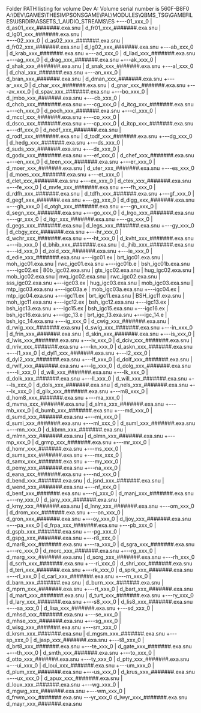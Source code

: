 Folder PATH listing for volume Dev A:
Volume serial number is 560F-B8F0
A:\DEV\GAMES\THESIMPSONSGAME\PAL\MODULES\QBMS_TSG\GAMEFILES\USRDIR\ASSETS_1_AUDIO_STREAMS\ES
+---01_xxx_0
|       d_as01_xxx_#######.exa.snu
|       d_fr01_xxx_#######.exa.snu
|       d_lg01_xxx_#######.exa.snu
|       
+---02_xxx_0
|       d_as02_xxx_#######.exa.snu
|       d_fr02_xxx_#######.exa.snu
|       d_lg02_xxx_#######.exa.snu
+---ab_xxx_0
|       d_krab_xxx_#######.exa.snu
+---ad_xxx_0
|       d_llad_xxx_#######.exa.snu
+---ag_xxx_0
|       d_drag_xxx_#######.exa.snu
+---ak_xxx_0
|       d_shak_xxx_#######.exa.snu
|       d_snak_xxx_#######.exa.snu
+---al_xxx_0
|       d_chal_xxx_#######.exa.snu
+---an_xxx_0
|       d_bran_xxx_#######.exa.snu
|       d_dman_xxx_#######.exa.snu
+---ar_xxx_0
|       d_char_xxx_#######.exa.snu
|       d_gnar_xxx_#######.exa.snu
+---av_xxx_0
|       d_spav_xxx_#######.exa.snu
+---bo_xxx_0
|       d_jmbo_xxx_#######.exa.snu
+---cb_xxx_0
|       d_chcb_xxx_#######.exa.snu
+---cg_xxx_0
|       d_itcg_xxx_#######.exa.snu
+---ch_xxx_0
|       d_poch_xxx_#######.exa.snu
+---cl_xxx_0
|       d_mccl_xxx_#######.exa.snu
+---co_xxx_0
|       d_dsco_xxx_#######.exa.snu
+---cp_xxx_0
|       d_itcp_xxx_#######.exa.snu
+---df_xxx_0
|       d_nedf_xxx_#######.exa.snu
|       d_rodf_xxx_#######.exa.snu
|       d_todf_xxx_#######.exa.snu
+---dg_xxx_0
|       d_hedg_xxx_#######.exa.snu
+---ds_xxx_0
|       d_suds_xxx_#######.exa.snu
+---dx_xxx_0
|       d_godx_xxx_#######.exa.snu
+---ef_xxx_0
|       d_chef_xxx_#######.exa.snu
+---en_xxx_0
|       d_teen_xxx_#######.exa.snu
+---er_xxx_0
|       d_moer_xxx_#######.exa.snu
|       d_uter_xxx_#######.exa.snu
+---es_xxx_0
|       d_moes_xxx_#######.exa.snu
+---et_xxx_0
|       d_clet_xxx_#######.exa.snu
+---ex_xxx_0
|       d_ctex_xxx_#######.exa.snu
+---fe_xxx_0
|       d_mvfe_xxx_#######.exa.snu
+---fh_xxx_0
|       d_rdfh_xxx_#######.exa.snu
|       d_tdfh_xxx_#######.exa.snu
+---gf_xxx_0
|       d_gegf_xxx_#######.exa.snu
+---gg_xxx_0
|       d_digg_xxx_#######.exa.snu
+---gh_xxx_0
|       d_otgh_xxx_#######.exa.snu
+---gn_xxx_0
|       d_segn_xxx_#######.exa.snu
+---go_xxx_0
|       d_lrgo_xxx_#######.exa.snu
+---gr_xxx_0
|       d_itgr_xxx_#######.exa.snu
+---gs_xxx_0
|       d_gegs_xxx_#######.exa.snu
|       d_legs_xxx_#######.exa.snu
+---gy_xxx_0
|       d_cbgy_xxx_#######.exa.snu
+---hr_xxx_0
|       d_wchr_xxx_#######.exa.snu
+---ht_xxx_0
|       d_kvht_xxx_#######.exa.snu
+---ib_xxx_0
|       d_bhib_xxx_#######.exa.snu
|       d_jhib_xxx_#######.exa.snu
+---id_xxx_0
|       d_zoid_xxx_#######.exa.snu
+---ie_xxx_0
|       d_edie_xxx_#######.exa.snu
+---igc01.ex
|       brt_igc01.exa.snu
|       moh_igc01.exa.snu
|       rwc_igc01.exa.snu
+---igc01b.e
|       bsh_igc01b.exa.snu
+---igc02.ex
|       80b_igc02.exa.snu
|       gts_igc02.exa.snu
|       hug_igc02.exa.snu
|       mob_igc02.exa.snu
|       nvq_igc02.exa.snu
|       rwc_igc02.exa.snu
|       sss_igc02.exa.snu
+---igc03.ex
|       hug_igc03.exa.snu
|       mob_igc03.exa.snu
|       mtp_igc03.exa.snu
+---igc03a.e
|       mob_igc03a.exa.snu
+---igc04.ex
|       mtp_igc04.exa.snu
+---igc11.ex
|       brt_igc11.exa.snu
|       BSH_igc11.exa.snu
|       moh_igc11.exa.snu
+---igc12.ex
|       bsh_igc12.exa.snu
+---igc13.ex
|       bsh_igc13.exa.snu
+---igc15.ex
|       bsh_igc15.exa.snu
+---igc16.ex
|       bsh_igc16.exa.snu
+---igc_13.e
|       brt_igc_13.exa.snu
+---igc_14.e
|       bsh_igc_14.exa.snu
+---ig_xxx_0
|       d_cwig_xxx_#######.exa.snu
|       d_rwig_xxx_#######.exa.snu
|       d_swig_xxx_#######.exa.snu
+---in_xxx_0
|       d_frin_xxx_#######.exa.snu
|       d_skin_xxx_#######.exa.snu
+---is_xxx_0
|       d_lwis_xxx_#######.exa.snu
+---iv_xxx_0
|       d_dciv_xxx_#######.exa.snu
|       d_nriv_xxx_#######.exa.snu
+---kn_xxx_0
|       d_askn_xxx_#######.exa.snu
+---l1_xxx_0
|       d_dyl1_xxx_#######.exa.snu
+---l2_xxx_0
|       d_dyl2_xxx_#######.exa.snu
+---lf_xxx_0
|       d_dolf_xxx_#######.exa.snu
|       d_rwlf_xxx_#######.exa.snu
+---lg_xxx_0
|       d_dolg_xxx_#######.exa.snu
+---li_xxx_0
|       d_wili_xxx_#######.exa.snu
+---lk_xxx_0
|       d_dolk_xxx_#######.exa.snu
+---ll_xxx_0
|       d_will_xxx_#######.exa.snu
+---ls_xxx_0
|       d_dols_xxx_#######.exa.snu
|       d_nels_xxx_#######.exa.snu
+---lx_xxx_0
|       d_gilx_xxx_#######.exa.snu
+---m8_xxx_0
|       d_hom8_xxx_#######.exa.snu
+---ma_xxx_0
|       d_mvma_xxx_#######.exa.snu
|       d_slma_xxx_#######.exa.snu
+---mb_xxx_0
|       d_bumb_xxx_#######.exa.snu
+---md_xxx_0
|       d_sumd_xxx_#######.exa.snu
+---mi_xxx_0
|       d_sumi_xxx_#######.exa.snu
+---ml_xxx_0
|       d_suml_xxx_#######.exa.snu
+---mn_xxx_0
|       d_kbmn_xxx_#######.exa.snu
|       d_mlmn_xxx_#######.exa.snu
|       d_olmn_xxx_#######.exa.snu
+---mp_xxx_0
|       d_grmp_xxx_#######.exa.snu
+---mr_xxx_0
|       d_homr_xxx_#######.exa.snu
+---ms_xxx_0
|       d_sums_xxx_#######.exa.snu
+---mx_xxx_0
|       d_samx_xxx_#######.exa.snu
+---my_xxx_0
|       d_pemy_xxx_#######.exa.snu
+---na_xxx_0
|       d_eana_xxx_#######.exa.snu
+---nd_xxx_0
|       d_bend_xxx_#######.exa.snu
|       d_jsnd_xxx_#######.exa.snu
|       d_wend_xxx_#######.exa.snu
+---nf_xxx_0
|       d_benf_xxx_#######.exa.snu
+---nj_xxx_0
|       d_manj_xxx_#######.exa.snu
+---ny_xxx_0
|       d_jany_xxx_#######.exa.snu
|       d_krny_xxx_#######.exa.snu
|       d_lnny_xxx_#######.exa.snu
+---om_xxx_0
|       d_drom_xxx_#######.exa.snu
+---on_xxx_0
|       d_gron_xxx_#######.exa.snu
+---oy_xxx_0
|       d_ljoy_xxx_#######.exa.snu
+---pa_xxx_0
|       d_frpa_xxx_#######.exa.snu
+---pb_xxx_0
|       d_gspb_xxx_#######.exa.snu
+---pg_xxx_0
|       d_gspg_xxx_#######.exa.snu
+---r8_xxx_0
|       d_mar8_xxx_#######.exa.snu
+---ra_xxx_0
|       d_sgra_xxx_#######.exa.snu
+---rc_xxx_0
|       d_morc_xxx_#######.exa.snu
+---rg_xxx_0
|       d_marg_xxx_#######.exa.snu
|       d_scrg_xxx_#######.exa.snu
+---rh_xxx_0
|       d_scrh_xxx_#######.exa.snu
+---ri_xxx_0
|       d_shri_xxx_#######.exa.snu
|       d_teri_xxx_#######.exa.snu
+---rk_xxx_0
|       d_sprk_xxx_#######.exa.snu
+---rl_xxx_0
|       d_carl_xxx_#######.exa.snu
+---rn_xxx_0
|       d_barn_xxx_#######.exa.snu
|       d_burn_xxx_#######.exa.snu
|       d_mprn_xxx_#######.exa.snu
+---rt_xxx_0
|       d_bart_xxx_#######.exa.snu
|       d_mart_xxx_#######.exa.snu
|       d_turt_xxx_#######.exa.snu
+---ry_xxx_0
|       d_lary_xxx_#######.exa.snu
+---s8_xxx_0
|       d_lis8_xxx_#######.exa.snu
+---sa_xxx_0
|       d_lisa_xxx_#######.exa.snu
+---sd_xxx_0
|       d_mhsd_xxx_#######.exa.snu
+---se_xxx_0
|       d_mhse_xxx_#######.exa.snu
+---sg_xxx_0
|       d_wisg_xxx_#######.exa.snu
+---sm_xxx_0
|       d_krsm_xxx_#######.exa.snu
|       d_mgsm_xxx_#######.exa.snu
+---sp_xxx_0
|       d_jasp_xxx_#######.exa.snu
+---t8_xxx_0
|       d_brt8_xxx_#######.exa.snu
+---te_xxx_0
|       d_gate_xxx_#######.exa.snu
+---th_xxx_0
|       d_smth_xxx_#######.exa.snu
+---to_xxx_0
|       d_otto_xxx_#######.exa.snu
+---ty_xxx_0
|       d_ptty_xxx_#######.exa.snu
+---ui_xxx_0
|       d_loui_xxx_#######.exa.snu
+---um_xxx_0
|       d_plum_xxx_#######.exa.snu
+---us_xxx_0
|       d_krus_xxx_#######.exa.snu
+---ux_xxx_0
|       d_apux_xxx_#######.exa.snu
|       d_loux_xxx_#######.exa.snu
+---wg_xxx_0
|       d_mgwg_xxx_#######.exa.snu
+---wm_xxx_0
|       d_frwm_xxx_#######.exa.snu
\---yr_xxx_0
        d_lwyr_xxx_#######.exa.snu
        d_mayr_xxx_#######.exa.snu
        

